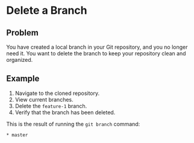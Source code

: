 # Delete a Branch

## Problem

You have created a local branch in your Git repository, and you no longer need it. You want to delete the branch to keep your repository clean and organized.

## Example

1. Navigate to the cloned repository.
2. View current branches.
3. Delete the `feature-1` branch.
4. Verify that the branch has been deleted.

This is the result of running the `git branch` command:
```
* master
```
